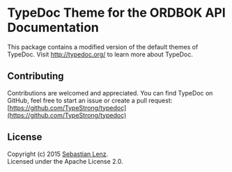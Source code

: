 # TypeDoc Theme for the ORDBOK API Documentation

This package contains a modified version of the default themes of TypeDoc.
Visit http://typedoc.org/ to learn more about TypeDoc.


## Contributing

Contributions are welcomed and appreciated. You can find TypeDoc on GitHub, feel
free to start an issue or create a pull request:<br>
[https://github.com/TypeStrong/typedoc](https://github.com/TypeStrong/typedoc)


## License

Copyright (c) 2015 [Sebastian Lenz](http://www.sebastian-lenz.de).<br>
Licensed under the Apache License 2.0.
